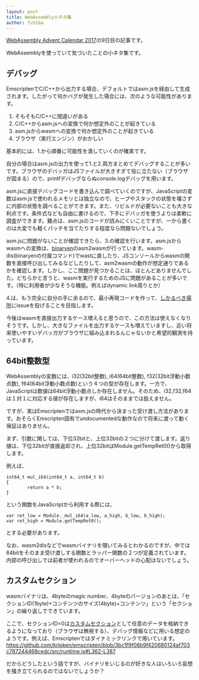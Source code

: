 ```yaml
---
layout: post
title: WebAssembly小ネタ集
author: fchiba
---
```


[WebAssembly Advent Calendar 2017](https://qiita.com/advent-calendar/2017/webassembly)の9日目の記事です。

WebAssemblyを使っていて気づいたことの小ネタ集です。

## デバッグ

EmscriptenでC/C++から出力する場合、デフォルトではasm.jsを経由して生成されます。したがって何かバグが発生した場合には、次のような可能性があります。

1. そもそもC/C++に間違いがある
2. C/C++からasm.jsへの変換で何か想定外のことが起きている
3. asm.jsからwasmへの変換で何か想定外のことが起きている
4. ブラウザ（実行エンジン）がおかしい

基本的には、1.から順番に可能性を潰していくのが確実です。

自分の場合はasm.jsの出力を使って1.と2.両方まとめてデバッグすることが多いです。ブラウザのデバッガはJSファイルが大きすぎて役に立たない（ブラウザが固まる）ので、printfデバッグならぬconsole.logデバッグを用います。

asm.jsに直接デバッグコードを書き込んで調べていくのですが、JavaScriptの変数はasm.jsで使われるメモリとは独立なので、ヒープやスタックの状態を壊さずに内部の状態を調べることができます。また、リビルドが必要ないことも大きな利点です。条件式なども自由に書けるので、下手にデバッガを使うよりは柔軟に調査ができます。難点は、asm.jsのコードが読みにくいことですが、一から書くのは大変でも軽くパッチを当てたりする程度なら問題ないでしょう。

asm.jsに問題がないことが確認できたら、3.の確認を行います。asm.jsからwasmへの変換は、[binaryen](https://github.com/WebAssembly/binaryen)のasm2wasmが行っています。wasm-dis(binaryenの付属コマンド)でwastに直したり、JSコンソールからwasmの関数を直接呼び出してみるなどしたりして、asm2wasmの動作が想定通りであるかを確認します。しかし、ここ問題が見つかることは、ほとんどありませんでした。どちらかと言うと、wasmを実行するためのJSに問題があることが多いです。（特に利用者が少なそうな機能。例えばdynamic link周りとか）

4.は、もう完全に自分の手に余るので、最小再現コードを作って、[しかるべき場所](https://twitter.com/tzik_tack/status/925600698670006272)にissueを投げることを目指します。

今後はwasmを直接出力するケース増えると思うので、この方法は使えなくなりそうです。しかし、大きなファイルを出力するケースも増えていますし、近い将来使いやすいデバッガがブラウザに組み込まれるんじゃないかと希望的観測を持っています。

## 64bit整数型

WebAssemblyの変数には、i32(32bit整数), i64(64bit整数), f32(32bit浮動小数点数), f64(64bit浮動小数点数)という４つの型が存在します。一方で、JavaScriptは数値は64bit浮動小数点しか存在しません。そのため、i32,f32,f64は１対１に対応する値が存在しますが、i64はそのままでは扱えません。

ですが、実はEmscriptenではasm.jsの時代から決まった受け渡し方法があります。おそらくEmscripten固有でundocumentedな動作なので将来に渡って動く保証はありません。

まず、引数に関しては、下位32bitと、上位32bitの２つに分けて渡します。返り値は、下位32bitが直接返却され、上位32bitはModule.getTempRet0()から取得します。

例えば、
```
int64_t mul_i64(int64_t a, int64_t b)
{
        return a * b;
}
```
という関数をJavaScriptから利用する際には、

```
var ret_low = Module._mul_i64(a_low, a_high, b_low, b_high);
var ret_high = Module.getTempRet0();
```

とする必要があります。

なお、wasm2disなどでwasmバイナリを覗いてみるとわかるのですが、中では64bitをそのまま受け渡しする関数とラッパー関数の２つが定義されています。内部の呼び出しでは前者が使われるのでオーバーヘッドの心配はないでしょう。

## カスタムセクション

wasmバイナリは、4byteのmagic number、4byteのバージョンのあとは、「セクションID(1byte)+コンテンツのサイズ(4byte)+コンテンツ」という「セクション」の繰り返しでできています。

ここで、セクションID=0は[カスタムセクション](https://webassembly.github.io/spec/binary/modules.html#custom-section)として任意のデータを格納できるようになっており（ブラウザは無視する）、デバッグ情報などに用いる想定のようです。例えば、Emscriptenではダイナミックリンクで用いています。
https://github.com/kripken/emscripten/blob/3bc1f9f08b9f420680124af703c787244468cedc/src/runtime.js#L362-L387

だからどうしたという話ですが、バイナリをいじるのが好きな人はいろいろ妄想を掻き立てられるのではないでしょうか？

